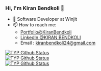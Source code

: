 ### Hi, I'm Kiran Bendkoli 👋

<!--
**KiranBendkoli1/KiranBendkoli1** is a ✨ _special_ ✨ repository because its `README.md` (this file) appears on your GitHub profile.

Here are some ideas to get you started:

- 🔭 I’m currently working on ...

- 👯 I’m looking to collaborate on ...
- 🤔 I’m looking for help with ...
- 💬 Ask me about ...
 ...

- ⚡ Fun fact: ...
-->
- 🌱 Software Developer at Winjit
- 📫 How to reach me: 
  - [Portfolio@KiranBendkoli](https://portfolio.kiranbendkoli.tech/)
  - [LinkedIn @KIRAN BENDKOLI](https://www.linkedin.com/in/kiran-bendkoli-2a2b741b9/)
  - Email : kiranbendkoli24@gmail.com



<a href="#"/><img alt="TYP Github Status" src="https://github-readme-stats.vercel.app/api?username=KiranBendkoli1&show_icons=true&count_private=true&theme=react&hide_border=true&bg_color=#220222a"/></a> 
<br>
<a href="#"/><img alt="TYP Github Status" src="https://github-readme-stats.vercel.app/api/top-langs/?username=KiranBendkoli1&layout=compact&count_private=true&theme=react&hide_border=true&bg_color=20222a" /></a>
<br>
<a href="#"/><img alt="TYP Github Status" src="https://github-readme-streak-stats.herokuapp.com/?user=KiranBendkoli1&show_icons=true&count_private=true&theme=react&hide_border=true&bg_color=20222a" /></a>
<br>
